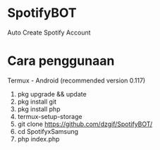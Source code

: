 # SpotifyBOT
Auto Create Spotify Account

# Cara penggunaan

Termux - Android (recommended version 0.117)

1. pkg upgrade && update
2. pkg install git
3. pkg install php
4. termux-setup-storage
5. git clone https://github.com/dzgif/SpotifyBOT/
6. cd SpotifyxSamsung
7. php index.php
